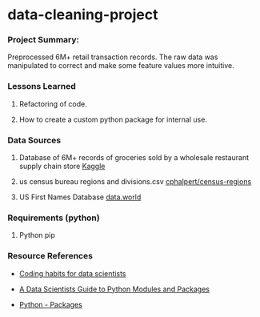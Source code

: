 # data-cleaning-project
### Project Summary: 

Preprocessed 6M+ retail transaction records. The raw data was manipulated to correct and make some feature values more intuitive.

### Lessons Learned
1. Refactoring of code.

2. How to create a custom python package for internal use.

### Data Sources
1. Database of 6M+ records of groceries sold by a wholesale restaurant supply chain store [Kaggle](https://www.kaggle.com/codemysteries/salesdb)

2. us census bureau regions and divisions.csv [cphalpert/census-regions](https://github.com/cphalpert/census-regions/blob/master/us%20census%20bureau%20regions%20and%20divisions.csv)

3. US First Names Database [data.world](https://data.world/len/us-first-names-database/workspace/file?filename=SSA_Names_DB.xlsx)
 
### Requirements (python)
1. Python pip

### Resource References
* [Coding habits for data scientists](https://www.thoughtworks.com/insights/blog/coding-habits-data-scientists)

* [A Data Scientists Guide to Python Modules and Packages](https://towardsdatascience.com/a-data-scientists-guide-to-python-modules-and-packages-9193a861c26b)

* [Python - Packages](https://www.tutorialsteacher.com/python/python-package)
